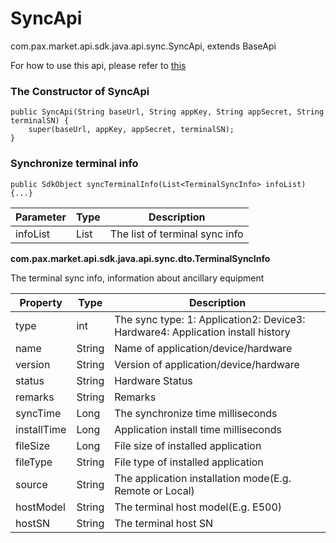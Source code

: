 # SyncApi

com.pax.market.api.sdk.java.api.sync.SyncApi, extends BaseApi

For how to use this api, please refer to [this](SyncAccessoryInfoIntegration.md)

### The Constructor of SyncApi

```
public SyncApi(String baseUrl, String appKey, String appSecret, String terminalSN) {
    super(baseUrl, appKey, appSecret, terminalSN);
}
```

### Synchronize terminal info

```
public SdkObject syncTerminalInfo(List<TerminalSyncInfo> infoList) {...}
```

| Parameter | Type                   | Description                    |
| --------- | ---------------------- | ------------------------------ |
| infoList  | List<TerminalSyncInfo> | The list of terminal sync info |

**com.pax.market.api.sdk.java.api.sync.dto.TerminalSyncInfo**

The terminal sync info, information about ancillary equipment

| Property    | Type   | Description        |
| ----------- | ------ | ------------------ |
| type        | int    | The sync type: 1: Application2: Device3: Hardware4: Application install history      |
| name        | String | Name of application/device/hardware               |
| version     | String | Version of application/device/hardware            |
| status      | String | Hardware Status             |
| remarks     | String | Remarks            |
| syncTime    | Long   | The synchronize time milliseconds   |
| installTime | Long   | Application install time milliseconds |
| fileSize    | Long   | File size of installed application        |
| fileType    | String | File type of installed application      |
| source      | String | The application installation mode(E.g. Remote or Local)             |
| hostModel   | String | The terminal host model(E.g. E500) |
| hostSN      | String | The terminal host SN    |

